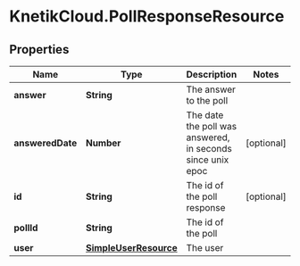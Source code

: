 # KnetikCloud.PollResponseResource

## Properties
Name | Type | Description | Notes
------------ | ------------- | ------------- | -------------
**answer** | **String** | The answer to the poll | 
**answeredDate** | **Number** | The date the poll was answered, in seconds since unix epoc | [optional] 
**id** | **String** | The id of the poll response | [optional] 
**pollId** | **String** | The id of the poll | 
**user** | [**SimpleUserResource**](SimpleUserResource.md) | The user | 



